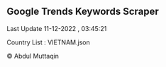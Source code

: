 

## Google Trends Keywords Scraper 
 
Last Update 11-12-2022 , 03:45:21

Country List :
VIETNAM.json



© Abdul Muttaqin 
